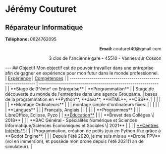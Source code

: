 # Jérémy Couturet
## Réparateur Informatique
<p><strong>Téléphone: </strong>0624762095</p> <p align=right><strong>Email: </strong>couturet40@gmail.com</p>
<p align=right>3 clos de l'ancienne gare - 45510 - Vannes sur Cosson</p>
---
## Objectif
Mon objectif est de pouvoir travailler dans une entreprise afin de gagner en expérience pour mon futur dans le monde professionnel.
| <u>Expérience</u>                                            | <u>Compétences</u>                                           |
| ------------------------------------------------------------ | ------------------------------------------------------------ |
| **Stage de 3^ème^ en Entreprise**                            | **Programmation**                                            |
| Stage de découverte du monde de l'entreprise dans une agence Groupama. | bases de la programmation en **Python**, **Java**, **HTML**, **CSS**. |
|                                                              |                                                              |
|                                                              | **Montage Ordinateurs**                                      |
|                                                              | montage simple d'ordinateurs fixes.                          |
|                                                              |                                                              |
|                                                              | **Langues**                                                  |
|                                                              | Français, Anglais                                            |
|                                                              |                                                              |
|                                                              | **Programmes**                                               |
|                                                              | LibreOffice, Eclipse, Pyzo                                   |
| <u>**Education**</u>                                         |                                                              |
| **Brevet des Collèges \| 2018**                              |                                                              |
| **BAC Général - Spécialités Numérique et Sciences Informatique/Sciences Economiques et Sociales \| 2021** |                                                              |
|                                                              | <u>**Centres Intérêts**</u>                                  |
|                                                              | Programmation, création de petits jeux en Python-like grâce à **Godot Engine**. |
|                                                              | Depuis l'été 2020, je me suis mis au **Drone FPV**(vol en immersion), et possède mon drone depuis l'été 2021(1 an de simulateur). |
